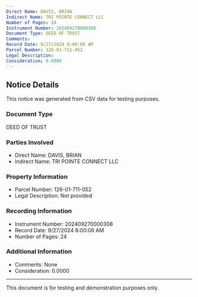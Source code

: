 ```yaml
---
Direct Name: DAVIS, BRIAN
Indirect Name: TRI POINTE CONNECT LLC
Number of Pages: 24
Instrument Number: 202409270000308
Document Type: DEED OF TRUST
Comments: 
Record Date: 9/27/2024 8:00:08 AM
Parcel Number: 126-01-711-052
Legal Description: 
Consideration: 0.0000
---
```


## Notice Details

This notice was generated from CSV data for testing purposes.

### Document Type
DEED OF TRUST

### Parties Involved
- Direct Name: DAVIS, BRIAN
- Indirect Name: TRI POINTE CONNECT LLC

### Property Information
- Parcel Number: 126-01-711-052
- Legal Description: Not provided

### Recording Information
- Instrument Number: 202409270000308
- Record Date: 9/27/2024 8:00:08 AM
- Number of Pages: 24

### Additional Information
- Comments: None
- Consideration: 0.0000

---

This document is for testing and demonstration purposes only.
